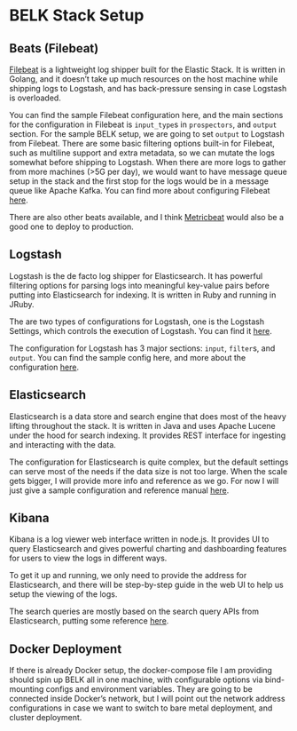 # BELK Stack Setup
## Beats (Filebeat)
[Filebeat](https://www.elastic.co/guide/en/beats/filebeat/current/index.html) is a lightweight log shipper built for the Elastic Stack. It is written in Golang, and it doesn’t take up much resources on the host machine while shipping logs to Logstash, and has back-pressure sensing in case Logstash is overloaded.

You can find the sample Filebeat configuration here, and the main sections for the configuration in Filebeat is `input_type`s in `prospectors`, and `output` section. For the sample BELK setup, we are going to set `output` to Logstash from Filebeat. There are some basic filtering options built-in for Filebeat, such as multiline support and extra metadata, so we can mutate the logs somewhat before shipping to Logstash. When there are more logs to gather from more machines (>5G per day), we would want to have message queue setup in the stack and the first stop for the logs would be in a message queue like Apache Kafka. You can find more about configuring Filebeat [here](https://www.elastic.co/guide/en/beats/filebeat/current/configuring-howto-filebeat.html).

There are also other beats available, and I think [Metricbeat](https://www.elastic.co/guide/en/beats/metricbeat/5.5/index.html) would also be a good one to deploy to production.

## Logstash
Logstash is the de facto log shipper for Elasticsearch. It has powerful filtering options for parsing logs into meaningful key-value pairs before putting into Elasticsearch for indexing. It is written in Ruby and running in JRuby.

The are two types of configurations for Logstash, one is the Logstash Settings, which controls the execution of Logstash. You can find it [here](https://www.elastic.co/guide/en/logstash/current/logstash-settings-file.html).

The configuration for Logstash has 3 major sections: `input`, `filter`s, and `output`. You can find the sample config here, and more about the configuration [here](https://www.elastic.co/guide/en/logstash/current/configuration-file-structure.html).

## Elasticsearch
Elasticsearch is a data store and search engine that does most of the heavy lifting throughout the stack. It is written in Java and uses Apache Lucene under the hood for search indexing. It provides REST interface for ingesting and interacting with the data.

The configuration for Elasticsearch is quite complex, but the default settings can serve most of the needs if the data size is not too large. When the scale gets bigger, I will provide more info and reference as we go. For now I will just give a sample configuration and reference manual [here](https://www.elastic.co/guide/en/elasticsearch/reference/current/settings.html).

## Kibana
Kibana is a log viewer web interface written in node.js. It provides UI to query Elasticsearch and gives powerful charting and dashboarding features for users to view the logs in different ways. 

To get it up and running, we only need to provide the address for Elasticsearch, and there will be step-by-step guide in the web UI to help us setup the viewing of the logs.

The search queries are mostly based on the search query APIs from Elasticsearch, putting some reference [here]().

## Docker Deployment
If there is already Docker setup, the docker-compose file I am providing should spin up BELK all in one machine, with configurable options via bind-mounting configs and environment variables. They are going to be connected inside Docker’s network, but I will point out the network address configurations in case we want to switch to bare metal deployment, and cluster deployment.


